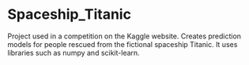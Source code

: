 # Spaceship_Titanic
Project used in a competition on the Kaggle website.
Creates prediction models for people rescued from the fictional spaceship Titanic.
It uses libraries such as numpy and scikit-learn.
